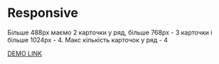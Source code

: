 # Responsive 
Більше 488px маємо 2 карточки у ряд, більше 768px - 3 карточки і більше 1024px - 4. Макс кількість карточок у ряд - 4

[DEMO LINK](https://vlasiuk-anatolii.github.io/cards/)

